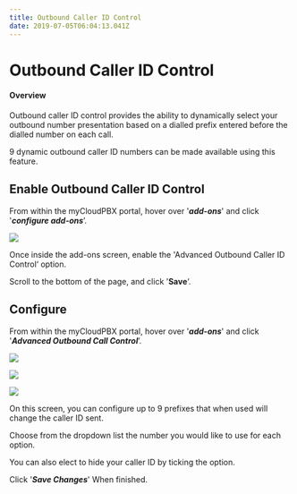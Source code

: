 ```yaml
---
title: Outbound Caller ID Control
date: 2019-07-05T06:04:13.041Z
---
```

# Outbound Caller ID Control

#### Overview

Outbound caller ID control provides the ability to dynamically select your outbound number presentation based on a dialled prefix entered before the dialled number on each call. 

9 dynamic outbound caller ID numbers can be made available using this feature.

## Enable Outbound Caller ID Control

From within the myCloudPBX portal, hover over '_**add-ons**_' and click '_**configure add-ons**_’.

![](/images/addons.png)

Once inside the add-ons screen, enable the 'Advanced Outbound Caller ID Control‘ option.

Scroll to the bottom of the page, and click '**Save**‘.

## Configure

From within the myCloudPBX portal, hover over '_**add-ons**_' and click '_**Advanced Outbound Call Control**_’.

![](/images/addons.png)

![](/images/outbound_caller_id_control2.png)

![](/images/outbound_caller_id_control3.png)

On this screen, you can configure up to 9 prefixes that when used will change the caller ID sent.

Choose from the dropdown list the number you would like to use for each option.

You can also elect to hide your caller ID by ticking the option.

Click '**_Save Changes_**' When finished.

